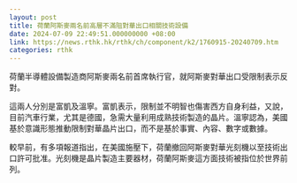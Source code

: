 ```yaml
---
layout: post
title: 荷蘭阿斯麥兩名前高層不滿阻對華出口相關技術設備
date: 2024-07-09 22:49:51.000000000 +08:00
link: https://news.rthk.hk/rthk/ch/component/k2/1760915-20240709.htm
categories: rthk
---
```


荷蘭半導體設備製造商阿斯麥兩名前首席執行官，就阿斯麥對華出口受限制表示反對。

這兩人分別是富凱及溫寧。富凱表示，限制並不明智也傷害西方自身利益，又說，目前汽車行業，尤其是德國，急需大量利用成熟技術製造的晶片。溫寧認為，美國基於意識形態推動限制對華晶片出口，而不是基於事實、內容、數字或數據。

較早前，有多項報道指出，在美國施壓下，荷蘭撤回阿斯麥對華光刻機以至技術出口許可批准。光刻機是晶片製造主要器材，荷蘭阿斯麥這方面技術被指位於世界前列。
